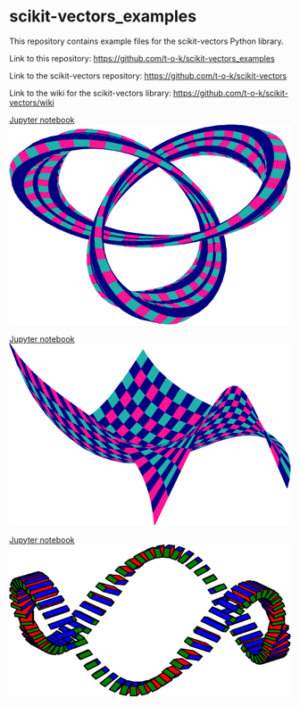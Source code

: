 # scikit-vectors_examples

This repository contains example files for the scikit-vectors Python library.

Link to this repository: https://github.com/t-o-k/scikit-vectors_examples

Link to the scikit-vectors repository: https://github.com/t-o-k/scikit-vectors

Link to the wiki for the scikit-vectors library: https://github.com/t-o-k/scikit-vectors/wiki

[Jupyter notebook](Trefoil_Knot_Tube.ipynb)\
![Trefoil Knot Tube](images/Trefoil_Knot_Tube.svg)

[Jupyter notebook](Bezier_Surfaces.ipynb)\
![Bezier Surfaces](images/Bezier_Surfaces.svg)

[Jupyter notebook](Frenet_Frames_along_curve.ipynb)\
![Frenet Frames along curve](images/Frenet_Frames_along_curve.svg)
